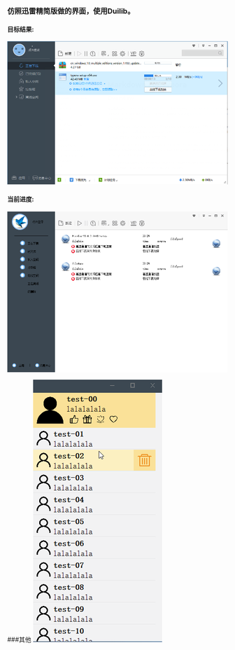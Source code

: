 ### 仿照迅雷精简版做的界面，使用Duilib。

#### 目标结果:

![迅雷精简版](./Debug/process/final.png)

#### 当前进度:
![当前进度](./Debug/process/1.png)

###其他
![List](./Debug/process/list.gif)
